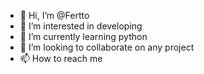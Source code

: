 - 👋 Hi, I’m @Fertto
- 👀 I’m interested in developing 
- 🌱 I’m currently learning python
- 💞️ I’m looking to collaborate on any project
- 📫 How to reach me 

<!---
Fertto/Fertto is a ✨ special ✨ repository because its `README.md` (this file) appears on your GitHub profile.
You can click the Preview link to take a look at your changes.
--->
